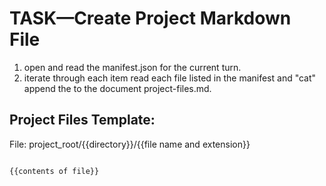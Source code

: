# TASK—Create Project Markdown File

1. open and read the manifest.json for the current turn.
2. iterate through each item read each file listed in the manifest and "cat" append the  <contents of the file> to the document project-files.md.


## Project Files Template:


File: project_root/{{directory}}/{{file name and extension}}

```text

{{contents of file}}



```